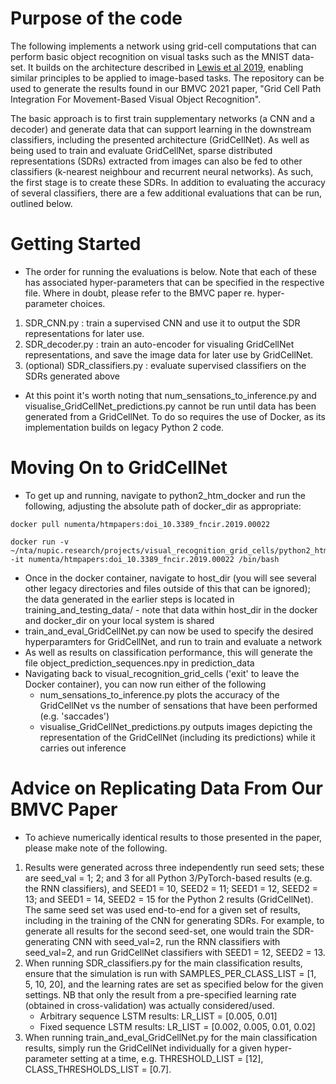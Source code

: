 Purpose of the code
===============
The following implements a network using grid-cell computations that can perform basic object recognition on visual tasks such as the MNIST data-set. It builds on the architecture described in [Lewis et al 2019](https://www.frontiersin.org/articles/10.3389/fncir.2019.00022/full), enabling similar principles to be applied to image-based tasks. The repository can be used to generate the results found in our BMVC 2021 paper, "Grid Cell Path Integration For Movement-Based Visual Object Recognition".

The basic approach is to first train supplementary networks (a CNN and a decoder) and generate data that can support learning in the downstream classifiers, including the presented architecture (GridCellNet). As well as being used to train and evaluate GridCellNet,  sparse distributed representations (SDRs) extracted from images can also be fed to other classifiers (k-nearest neighbour and recurrent neural networks). As such, the first stage is to create these SDRs. In addition to evaluating the accuracy of several classifiers, there are a few additional evaluations that can be run, outlined below.

Getting Started
=================
- The order for running the evaluations is below. Note that each of these has associated hyper-parameters that can be specified in the respective file. Where in doubt, please refer to the BMVC paper re. hyper-parameter choices.
1) SDR_CNN.py : train a supervised CNN and use it to output the SDR representations for later use.
2) SDR_decoder.py : train an auto-encoder for visualing GridCellNet representations, and save the image data for later use by GridCellNet.
3) (optional) SDR_classifiers.py : evaluate supervised classifiers on the SDRs generated above 
- At this point it's worth noting that num_sensations_to_inference.py and visualise_GridCellNet_predictions.py cannot be run until data has been generated from a GridCellNet. To do so requires the use of Docker, as its implementation builds on legacy Python 2 code.

Moving On to GridCellNet
=================
- To get up and running, navigate to python2_htm_docker and run the following, adjusting the absolute path of docker_dir as appropriate:
```
docker pull numenta/htmpapers:doi_10.3389_fncir.2019.00022

docker run -v ~/nta/nupic.research/projects/visual_recognition_grid_cells/python2_htm_docker/docker_dir:/home/host_dir -it numenta/htmpapers:doi_10.3389_fncir.2019.00022 /bin/bash
```
- Once in the docker container, navigate to host_dir (you will see several other legacy directories and files outside of this that can be ignored); the data generated in the earlier steps is located in training_and_testing_data/ - note that data within host_dir in the docker and docker_dir on your local system is shared
- train_and_eval_GridCellNet.py can now be used to specify the desired hyperparamters for GridCellNet, and run to train and evaluate a network
- As well as results on classification performance, this will generate the file object_prediction_sequences.npy in prediction_data
- Navigating back to visual_recognition_grid_cells ('exit' to leave the Docker container), you can now run either of the following
	- num_sensations_to_inference.py plots the accuracy of the GridCellNet vs the number of sensations that have been performed (e.g. 'saccades')
	- visualise_GridCellNet_predictions.py outputs images depicting the representation of the GridCellNet (including its predictions) while it carries out inference

Advice on Replicating Data From Our BMVC Paper
=================
- To achieve numerically identical results to those presented in the paper, please make note of the following.
1) Results were generated across three independently run seed sets; these are seed_val = 1; 2; and 3 for all Python 3/PyTorch-based results (e.g. the RNN classifiers), and SEED1 = 10, SEED2 = 11; SEED1 = 12, SEED2 = 13; and SEED1 = 14, SEED2 = 15 for the Python 2 results (GridCellNet). The same seed set was used end-to-end for a given set of results, including in the training of the CNN for generating SDRs. For example, to generate all results for the second seed-set, one would train the SDR-generating CNN with seed_val=2, run the RNN classifiers with seed_val=2, and run GridCellNet classifiers with SEED1 = 12, SEED2 = 13.
3) When running SDR_classifiers.py for the main classification results, ensure that the simulation is run with SAMPLES_PER_CLASS_LIST = [1, 5, 10, 20], and the learning rates are set as specified below for the given settings. NB that only the result from a pre-specified learning rate (obtained in cross-validation) was actually considered/used.
	- Arbitrary sequence LSTM results: LR_LIST = [0.005, 0.01]
	- Fixed sequence LSTM results: LR_LIST = [0.002, 0.005, 0.01, 0.02]
4) When running train_and_eval_GridCellNet.py for the main classification results, simply run the GridCellNet individually for a given hyper-parameter setting at a time, e.g. THRESHOLD_LIST = [12], CLASS_THRESHOLDS_LIST = [0.7].
